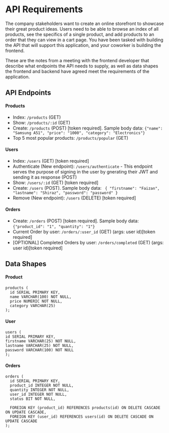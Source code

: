 # API Requirements

The company stakeholders want to create an online storefront to showcase their great product ideas. Users need to be able to browse an index of all products, see the specifics of a single product, and add products to an order that they can view in a cart page. You have been tasked with building the API that will support this application, and your coworker is building the frontend.

These are the notes from a meeting with the frontend developer that describe what endpoints the API needs to supply, as well as data shapes the frontend and backend have agreed meet the requirements of the application.

## API Endpoints

#### Products

- Index: `/products` (GET)
- Show: `/products/:id` (GET)
- Create: `/products` (POST) [token required]. Sample body data: `{"name": "Samsung A51", "price": "1000", "category": "Electronics"}`
- Top 5 most popular products: `/products/popular` (GET)

#### Users

- Index: `/users` (GET) [token required]
- Authenticate (New endpoint): `/users/authenticate` - This endpoint serves the purpose of signing in the user by gnerating their JWT and sending it as response (POST)
- Show: `/users/:id` (GET) [token required]
- Create: `/users` (POST). Sample body data: ` { "firstname": "Faizan", "lastname": "Shiraz", "password": "password" }`
- Remove (New endpoint): `/users` (DELETE) [token required]

#### Orders

- Create: `/orders` (POST) [token required]. Sample body data: `{"product_id": "1", "quantity": "1"}`
- Current Order by user: `/orders/:user_id` (GET) (args: user id)[token required]
- [OPTIONAL] Completed Orders by user: `/orders/completed` (GET) (args: user id)[token required]

## Data Shapes

#### Product

```
products (
  id SERIAL PRIMARY KEY,
  name VARCHAR(100) NOT NULL,
  price NUMERIC NOT NULL,
  category VARCHAR(25)
);
```

#### User

```
users (
id SERIAL PRIMARY KEY,
firstname VARCHAR(25) NOT NULL,
lastname VARCHAR(25) NOT NULL,
password VARCHAR(100) NOT NULL
);
```

#### Orders

```
orders (
  id SERIAL PRIMARY KEY,
  product_id INTEGER NOT NULL,
  quantity INTEGER NOT NULL,
  user_id INTEGER NOT NULL,
  status BIT NOT NULL,

  FOREIGN KEY (product_id) REFERENCES products(id) ON DELETE CASCADE ON UPDATE CASCADE,
  FOREIGN KEY (user_id) REFERENCES users(id) ON DELETE CASCADE ON UPDATE CASCADE
);
```
